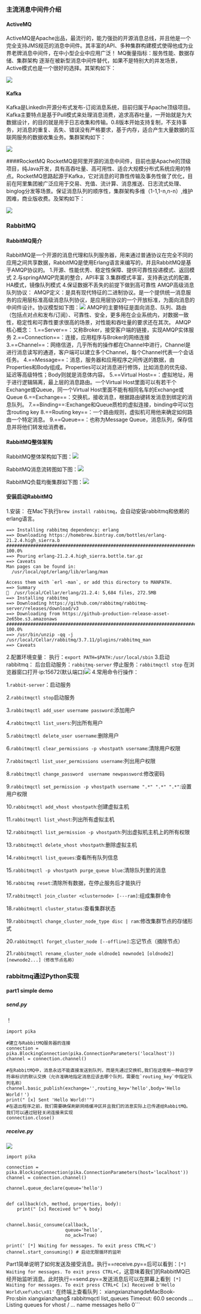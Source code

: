 ### 主流消息中间件介绍
#### ActiveMQ
ActiveMQ是Apache出品，最流行的，能力强劲的开源消息总线，并且他是一个完全支持JMS规范的消息中间件。其丰富的API、多种集群构建模式使得他成为业界老牌消息中间件，在中小型企业中应用广泛！
MQ衡量指标：服务性能、数据存储、集群架构
逐渐在被新型消息中间件替代，如果不是特别大的并发场景，Active模式也是一个很好的选择。其架构如下：

![](../picture/rabbitmq/rabbitmq4.png)

#### Kafka
Kafka是Linkedln开源分布式发布-订阅消息系统，目前归属于Apache顶级项目。Kafka主要特点是基于Pull模式来处理消息消费，追求高吞吐量，一开始就是为大数据设计，的目的就是用于日志收集和传输。0.8版本开始支持复制，不支持事务，对消息的重复、丢失、错误没有严格要求，基于内存，适合产生大量数据的互联网服务的数据收集业务。集群架构如下：

![](../picture/rabbitmq/rabbitmq5.png)

####RocketMQ
RocketMQ是阿里开源的消息中间件，目前也是Apache的顶级项目，纯Java开发，具有高吞吐量、高可用性、适合大规模分布式系统应用的特点。RocketMQ思路起源于Kafka，它对消息的可靠性传输及事务性做了优化，目前在阿里集团被广泛应用于交易、充值、流计算、消息推送、日志流式处理、binglog分发等场景。保证消息队列的顺序性，集群架构多维（1-1,1-n,n-n）,维护困难，商业版收费。及架构如下：

![](../picture/rabbitmq/rabbitmq6.png)

### RabbitMQ
#### RabbitMQ简介
RabbitMQ是一个开源的消息代理和队列服务器，用来通过普通协议在完全不同的应用之间共享数据，RabbitMQ是使用Erlang语言来编写的，并且RabbitMQ是基于AMQP协议的。
1.开源、性能优秀、稳定性保障、提供可靠性投递模式、返回模式
2.与springAMQP完美的整合，API丰富
3.集群模式丰富，支持表达式的配置，HA模式，镜像队列模式
4.保证数据不丢失的前提下做到高可靠性
AMQP高级消息队列协议：
AMQP定义：是具有现代特征的二进制协议。是一个提供统一消息服务的应用层标准高级消息队列协议，是应用层协议的一个开放标准，为面向消息的中间件设计。协议模型如下图：![](../picture/rabbitmq/rabbitmq1.png)
AMQP的主要特征是面向消息、队列、路由（包括点对点和发布/订阅）、可靠性、安全，更多用在企业系统内，对数据一致性，稳定性和可靠性要求很高的场景，对性能和吞吐量的要求还在其次。
AMQP核心概念：
1.==Server==：又称Broker，接受客户端的链接，实现AMQP实体服务
2.==Connection==：连接，应用程序与Broker的网络连接
3.==Channel==：网络信道，几乎所有的操作都在Channel中进行，Channel是进行消息读写的通道，客户端可以建立多个Channel，每个Channel代表一个会话任务。
4.==Message==：消息，服务器和应用程序之间传送的数据，由Properties和Body组成。Properties可以对消息进行修饰，比如消息的优先级、延迟等高级特性；Body则就是消息体内容。
5.==Virtual Host==：虚拟地址，用于进行逻辑隔离，最上层的消息路由。一个Virtual Host里面可以有若干个Exchange或Queue，同一个Virtual Host里面不能有相同名车的Exchange或Queue
6.==Exchange==：交换机，接收消息，根据路由键转发消息到绑定的消息队列。
7.==Binding==:Exchange和Queue质检的虚拟连接，binding中可以包含routing key
8.==Routing key==：一个路由规则，虚拟机可用他来确定如何路由一个特定消息。
9.==Queue==：也称为Message Queue，消息队列，保存信息并将他们转发给消费者。
#### RabbitMQ整体架构
RabbitMQ整体架构如下图：![](../picture/rabbitmq/rabbitmq2.png)

RabbitMQ消息流转图如下图：![](../picture/rabbitmq/rabbitmq3.png)

RabbitMQ负载均衡集群如下图：![](../picture/rabbitmq/rabbitmq7.png)
#### 安装启动RabbitMQ
1.安装：
在Mac下执行`brew install rabbitmq`，会自动安装rabbitmq和依赖的erlang语言。
```
==> Installing rabbitmq dependency: erlang
==> Downloading https://homebrew.bintray.com/bottles/erlang-21.2.4.high_sierra.b
######################################################################## 100.0%
==> Pouring erlang-21.2.4.high_sierra.bottle.tar.gz
==> Caveats
Man pages can be found in:
  /usr/local/opt/erlang/lib/erlang/man

Access them with `erl -man`, or add this directory to MANPATH.
==> Summary
🍺  /usr/local/Cellar/erlang/21.2.4: 5,684 files, 272.5MB
==> Installing rabbitmq
==> Downloading https://github.com/rabbitmq/rabbitmq-server/releases/download/v3
==> Downloading from https://github-production-release-asset-2e65be.s3.amazonaws
######################################################################## 100.0%
==> /usr/bin/unzip -qq -j /usr/local/Cellar/rabbitmq/3.7.11/plugins/rabbitmq_man
==> Caveats

```
2.配置环境变量：
执行：`export PATH=$PATH:/usr/local/sbin`
3.启动rabbitmq：
后台启动服务：`rabbitmq-server`
停止服务：`rabbitmqctl stop`
在浏览器窗口打开·ip:15672(默认端口)![](..picture/rabbitmq/rabbitmq8.png)
4.常用命令行操作：

1.`rabbit-server`：启动服务

2.`rabbitmqctl stop`启动服务

3.`rabbitmqctl add_user username password`:添加用户

4.`rabbitmqctl list_users`:列出所有用户

5.`rabbitmqctl delete_user username`:删除用户

6.`rabbitmqctl clear_permissions -p vhostpath username`:清除用户权限

7.`rabbitmqctl list_user_permissions username`:列出用户权限

8.`rabbitmqctl change_password  username newpassword`:修改密码

9.`rabbitmqctl set_permission -p vhostpath username ".*" ".*" ".*"`:设置用户权限

10.`rabbitmqctl add_vhost vhostpath`:创建虚拟主机

11.`rabbitmqctl list_vhost`:列出所有虚拟主机

12.`rabbitmqctl list_permission -p vhostpath`:列出虚拟机主机上的所有权限

13.`rabbitmqctl delete_vhost vhostpath`:删除虚拟主机

14.`rabbitmqctl list_queues`:查看所有队列信息

15.`rabbitmqctl -p vhostpath purge_queue blue`:清除队列里的消息

16.`rabbitmq reset`:清除所有数据，在停止服务后才能执行

17.`rabbitmqctl join_cluster <clusternode> [---ram]`:组成集群命令
  
18.`rabbitmqctl cluster_status`:查看集群状态

19.`rabbitmqctl change_cluster_node_type disc | ram`:修改集群节点的存储形式

20.`rabbitmqctl forget_cluster_node [--offline]`:忘记节点（摘除节点）

21.`rabbitmqctl rename_cluster_node oldnode1 newnode1 [oldnode2] [newnode2...]（修改节点名称）`
### rabbitmq通过Python实现
#### part1 simple demo
##### send.py
！[](http://www.rabbitmq.com/img/tutorials/sending.png)
```
import pika

#建立与RabbitMQ服务器的连接
connection = pika.BlockingConnection(pika.ConnectionParameters('localhost'))
channel = connection.channel()

#在RabbitMQ中，消息永远不能直接发送到队列，而是先通过交换机,我们在这使用一种由空字符串标识的默认交换（允许准确地指定消息应该去哪个队列，需要在`routing_key`中指定队列名称）
channel.basic_publish(exchange='',routing_key='hello',body='Hello World！')
print(" [x] Sent 'Hello World!'")
#在退出程序之前，我们需要确保刷新网络缓冲区并且我们的消息实际上已传递给RabbitMQ。我们可以通过轻轻关闭连接来实现
connection.close()
```
##### receive.py
![](http://www.rabbitmq.com/img/tutorials/receiving.png)
```
import pika

connection = pika.BlockingConnection(pika.ConnectionParameters(host='localhost'))
channel = connection.channel()

channel.queue_declare(queue='hello')


def callback(ch, method, properties, body):
    print(" [x] Received %r" % body)


channel.basic_consume(callback,
                      queue='hello',
                      no_ack=True)

print(' [*] Waiting for messages. To exit press CTRL+C')
channel.start_consuming() # 启动无限循环的监听

```
Part1简单说明了如何发送及接受消息。执行==receive.py==后可以看到：`[*] Waiting for messages. To exit press CTRL+C`，这意味着我们的RabbitMQ已经开始监听消息。此时执行==send.py==发送消息后可以在屏幕上看到` [*] Waiting for messages. To exit press CTRL+C
[x] Received b'Hello World\xef\xbc\x81'`
在终端上查看队列：
xiangxianzhangdeMacBook-Pro:sbin xiangxianzhang$ rabbitmqctl list_queues
Timeout: 60.0 seconds ...
Listing queues for vhost / ...
name	messages
hello	0```

```
